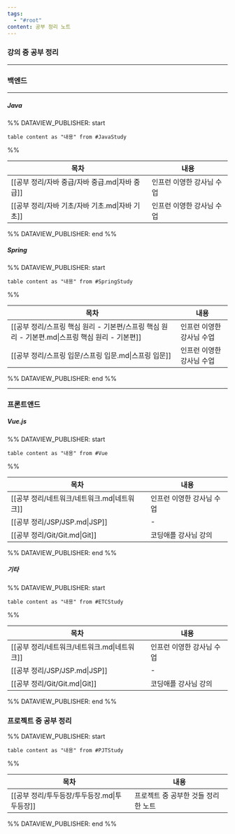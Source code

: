 ```yaml
---
tags:
  - "#root"
content: 공부 정리 노트
---
```




### 강의 중 공부 정리
---
### 백엔드
---
##### Java
%% DATAVIEW_PUBLISHER: start
```dataview
table content as "내용" from #JavaStudy
```
%%

| 목차                              | 내용             |
| ------------------------------- | -------------- |
| [[공부 정리/자바 중급/자바 중급.md\|자바 중급]] | 인프런 이영한 강사님 수업 |
| [[공부 정리/자바 기초/자바 기초.md\|자바 기초]] | 인프런 이영한 강사님 수업 |

%% DATAVIEW_PUBLISHER: end %%

##### Spring
%% DATAVIEW_PUBLISHER: start
```dataview
table content as "내용" from #SpringStudy
```
%%

| 목차                                                            | 내용             |
| ------------------------------------------------------------- | -------------- |
| [[공부 정리/스프링 핵심 원리 - 기본편/스프링 핵심 원리 - 기본편.md\|스프링 핵심 원리 - 기본편]] | 인프런 이영한 강사님 수업 |
| [[공부 정리/스프링 입문/스프링 입문.md\|스프링 입문]]                            | 인프런 이영한 강사님 수업 |

%% DATAVIEW_PUBLISHER: end %%

---
### 프론트앤드

##### Vue.js

%% DATAVIEW_PUBLISHER: start
```dataview
table content as "내용" from #Vue  
```
%%

| 목차                           | 내용             |
| ---------------------------- | -------------- |
| [[공부 정리/네트워크/네트워크.md\|네트워크]] | 인프런 이영한 강사님 수업 |
| [[공부 정리/JSP/JSP.md\|JSP]]    | \-             |
| [[공부 정리/Git/Git.md\|Git]]    | 코딩애플 강사님 강의    |

%% DATAVIEW_PUBLISHER: end %%

##### 기타
%% DATAVIEW_PUBLISHER: start
```dataview
table content as "내용" from #ETCStudy 
```
%%

| 목차                           | 내용             |
| ---------------------------- | -------------- |
| [[공부 정리/네트워크/네트워크.md\|네트워크]] | 인프런 이영한 강사님 수업 |
| [[공부 정리/JSP/JSP.md\|JSP]]    | \-             |
| [[공부 정리/Git/Git.md\|Git]]    | 코딩애플 강사님 강의    |

%% DATAVIEW_PUBLISHER: end %%

### 프로젝트 중 공부 정리

%% DATAVIEW_PUBLISHER: start
```dataview
table content as "내용" from #PJTStudy 
```
%%

| 목차                           | 내용                   |
| ---------------------------- | -------------------- |
| [[공부 정리/투두등장/투두등장.md\|투두등장]] | 프로젝트 중 공부한 것들 정리한 노트 |

%% DATAVIEW_PUBLISHER: end %%



